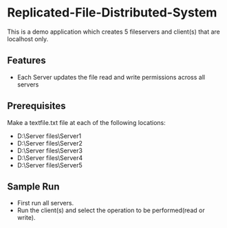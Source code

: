 # Replicated-File-Distributed-System
This is a demo application which creates 5 fileservers and client(s) that are localhost only.

## Features
* Each Server updates the file read and write permissions across all servers

## Prerequisites
Make a textfile.txt file at each of the following locations:
   * D:\Server files\Server1
   * D:\Server files\Server2
   * D:\Server files\Server3
   * D:\Server files\Server4
   * D:\Server files\Server5
   
## Sample Run
* First run all servers.
* Run the client(s) and select the operation to be performed(read or write).

